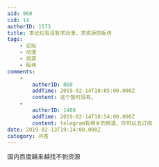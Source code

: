 ```yaml
---
aid: 960
cid: 14
authorID: 1573
title: 本论坛有没有求动漫，求资源的版块
tags:
    - 论坛
    - 动漫
    - 资源
    - 版块
comments:
    -
        authorID: 860
        addTime: 2019-02-14T10:05:00.000Z
        content: 这个暂时没有。
    -
        authorID: 1408
        addTime: 2019-02-14T18:54:00.000Z
        content: telegram有相关的频道，你可以去订阅
date: 2019-02-13T19:14:00.000Z
category: 问答
---
```


国内百度越来越找不到资源
